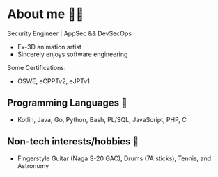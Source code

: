 # About me 🧙‍♂️

Security Engineer | AppSec && DevSecOps
- Ex-3D animation artist
- Sincerely enjoys software engineering

Some Certifications:
- OSWE, eCPPTv2, eJPTv1 

## Programming Languages 🍄

- Kotlin, Java, Go, Python, Bash, PL/SQL, JavaScript, PHP, C

## Non-tech interests/hobbies 🧌

- Fingerstyle Guitar (Naga S-20 GAC), Drums (7A sticks), Tennis, and Astronomy
